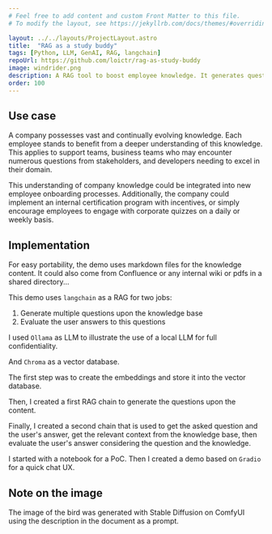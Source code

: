 ```yaml
---
# Feel free to add content and custom Front Matter to this file.
# To modify the layout, see https://jekyllrb.com/docs/themes/#overriding-theme-defaults

layout: ../../layouts/ProjectLayout.astro
title:  "RAG as a study buddy"
tags: [Python, LLM, GenAI, RAG, langchain]
repoUrl: https://github.com/loictr/rag-as-study-buddy
image: windrider.png
description: A RAG tool to boost employee knowledge. It generates questions from company data and evaluates user answers.
order: 100
---
```


## Use case

A company possesses vast and continually evolving knowledge. Each employee stands to benefit from a deeper understanding of this knowledge. This applies to support teams, business teams who may encounter numerous questions from stakeholders, and developers needing to excel in their domain.

This understanding of company knowledge could be integrated into new employee onboarding processes. Additionally, the company could implement an internal certification program with incentives, or simply encourage employees to engage with corporate quizzes on a daily or weekly basis.

## Implementation

For easy portability, the demo uses markdown files for the knowledge content. It could also come from Confluence or any internal wiki or pdfs in a shared directory...

This demo uses `langchain` as a RAG for two jobs:
1. Generate multiple questions upon the knowledge base
2. Evaluate the user answers to this questions

I used `Ollama` as LLM to illustrate the use of a local LLM for full confidentiality.

And `Chroma` as a vector database.

The first step was to create the embeddings and store it into the vector database.

Then, I created a first RAG chain to generate the questions upon the content.

Finally, I created a second chain that is used to get the asked question and the user's answer, get the relevant context from the knowledge base, then evaluate the user's answer considering the question and the knowledge.

I started with a notebook for a PoC. Then I created a demo based on `Gradio` for a quick chat UX.

## Note on the image

The image of the bird was generated with Stable Diffusion on ComfyUI using the description in the document as a prompt.